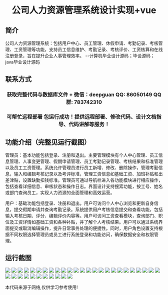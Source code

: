 <p><h1 align="center">公司人力资源管理系统设计实现+vue</h1></p>

## 简介
公司人力资源管理系统：包括用户中心、员工管理、休假申请、考勤记录、考核管理、工资管理等功能，支持员工信息维护、考勤记录、考核评价、工资核算和在线注册登录，旨在提升企业人事管理效率。    --计算机毕业设计源码；毕设源码；java毕业设计源码


## 联系方式
<p><h3 align="center">获取完整代码与数据库文件 + 微信：deepguan QQ: 86050149 QQ群: 783742310</h3></p>
<p><h3 align="center">可帮忙远程部署 包运行成功！提供远程部署、修改代码、设计文档指导、代码讲解等服务！</h3></p>

## 功能介绍（完整见运行截图）
管理员：基本功能包括登录、注册和退出。主要管理模块有个人中心管理、员工信息管理、人事变更管理、假期申请管理、员工考勤记录管理、考核结果和标准管理以及员工工资管理。系统允许管理员进行员工新增、修改、删除操作，管理考勤信息，输入和编辑考核记录以及考评标准，管理工资信息如基础工资、加班补贴和出差津贴，设置缺勤扣钱标准。管理员可通过导航栏进入各功能模块进行相应操作，包括查看详细信息、审核状态和操作日志。界面设计支持搜索功能，按工号、姓名或部门查询员工，实现人力资源的全面管理和高效运营。

用户：基础功能包括登录、注册和退出。用户可访问个人中心浏览和更新自身信息，提交假期申请并查询考勤记录。系统提供用户考核信息提交和查看功能，包括输入考核日期、评分、编辑评价内容等。用户可访问工资查看模块，查询部门、职位及工资详情如基础工资和各种补贴，并了解个人考核结果。用户可以通过系统界面提交或取消编辑操作，提升日常事务处理的便捷性。同时，用户角色设置支持根据不同权限选择管理员或员工进行系统登录和功能访问，确保数据安全和权限管理。


## 运行截图
![](img/001.jpg)
![](img/002.jpg)
![](img/003.jpg)
![](img/004.jpg)
![](img/005.jpg)
![](img/006.jpg)
![](img/007.jpg)
![](img/008.jpg)
![](img/009.jpg)
![](img/010.jpg)
![](img/011.jpg)
![](img/012.jpg)
![](img/013.jpg)
![](img/014.jpg)
![](img/015.jpg)
![](img/016.jpg)
![](img/017.jpg)
![](img/018.jpg)
![](img/019.jpg)
![](img/020.jpg)
![](img/021.jpg)
![](img/022.jpg)
![](img/023.jpg)
![](img/024.jpg)
![](img/025.jpg)
![](img/026.jpg)
![](img/027.jpg)
![](img/028.jpg)
![](img/029.jpg)
![](img/030.jpg)
![](img/031.jpg)
![](img/032.jpg)
![](img/033.jpg)
![](img/034.jpg)
![](img/035.jpg)
![](img/036.jpg)

<p>本代码来源于网络,仅供学习参考使用!</p>
